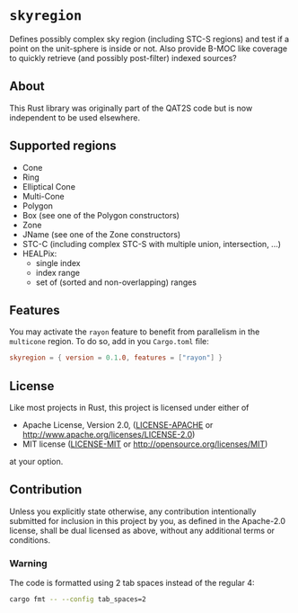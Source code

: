 <meta charset="utf-8"/>

# `skyregion`

Defines possibly complex sky region (including STC-S regions) and test if a point on the unit-sphere is inside or not.
Also provide B-MOC like coverage to quickly retrieve (and possibly post-filter) indexed sources?  

## About

This Rust library was originally part of the QAT2S code but is now independent to be used elsewhere.

## Supported regions

* Cone
* Ring
* Elliptical Cone
* Multi-Cone
* Polygon
* Box (see one of the Polygon constructors)
* Zone
* JName (see one of the Zone constructors)
* STC-C (including complex STC-S with multiple union, intersection, ...)
* HEALPix:
  + single index
  + index range
  + set of (sorted and non-overlapping) ranges

## Features

You may activate the `rayon` feature to benefit from parallelism in the `multicone` region.
To do so, add in you `Cargo.toml` file:
```toml
skyregion = { version = 0.1.0, features = ["rayon"] }
```

## License

Like most projects in Rust, this project is licensed under either of

* Apache License, Version 2.0, ([LICENSE-APACHE](LICENSE-APACHE) or
  http://www.apache.org/licenses/LICENSE-2.0)
* MIT license ([LICENSE-MIT](LICENSE-MIT) or
  http://opensource.org/licenses/MIT)

at your option.


## Contribution

Unless you explicitly state otherwise, any contribution intentionally submitted
for inclusion in this project by you, as defined in the Apache-2.0 license,
shall be dual licensed as above, without any additional terms or conditions.

### Warning

The code is formatted using 2 tab spaces instead of the regular 4:

```bash
cargo fmt -- --config tab_spaces=2
```

